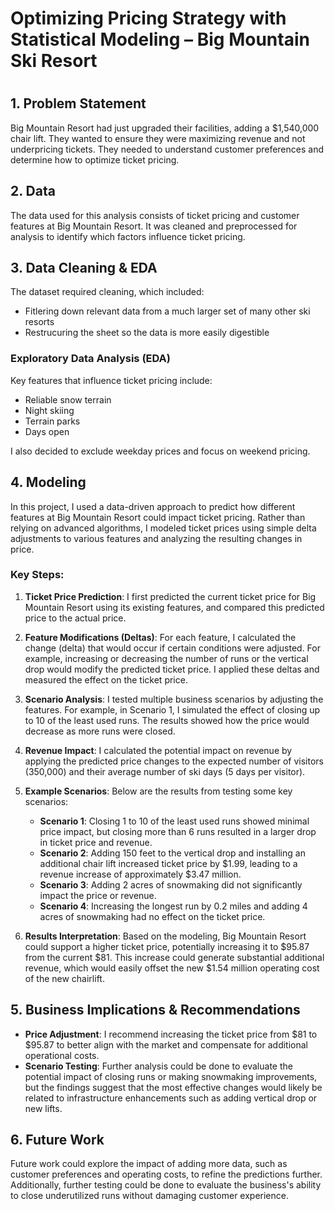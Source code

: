 <h1>Optimizing Pricing Strategy with Statistical Modeling – Big Mountain Ski Resort<h1>

  <h2>1. Problem Statement</h2>

Big Mountain Resort had just upgraded their facilities, adding a $1,540,000 chair lift. They wanted to ensure they were maximizing revenue and not underpricing tickets. They needed to understand customer preferences and determine how to optimize ticket pricing.

<h2>2. Data</h2>

The data used for this analysis consists of ticket pricing and customer features at Big Mountain Resort. It was cleaned and preprocessed for analysis to identify which factors influence ticket pricing.

<h2>3. Data Cleaning & EDA</h2>

The dataset required cleaning, which included:
- Fitlering down relevant data from a much larger set of many other ski resorts
- Restrucuring the sheet so the data is more easily digestible

### Exploratory Data Analysis (EDA)

Key features that influence ticket pricing include:
- Reliable snow terrain
- Night skiing
- Terrain parks
- Days open

I also decided to exclude weekday prices and focus on weekend pricing.

<h2>4. Modeling</h2>

In this project, I used a data-driven approach to predict how different features at Big Mountain Resort could impact ticket pricing. Rather than relying on advanced algorithms, I modeled ticket prices using simple delta adjustments to various features and analyzing the resulting changes in price.

### Key Steps:
1. **Ticket Price Prediction**: I first predicted the current ticket price for Big Mountain Resort using its existing features, and compared this predicted price to the actual price.

2. **Feature Modifications (Deltas)**: For each feature, I calculated the change (delta) that would occur if certain conditions were adjusted. For example, increasing or decreasing the number of runs or the vertical drop would modify the predicted ticket price. I applied these deltas and measured the effect on the ticket price.

3. **Scenario Analysis**: I tested multiple business scenarios by adjusting the features. For example, in Scenario 1, I simulated the effect of closing up to 10 of the least used runs. The results showed how the price would decrease as more runs were closed.

4. **Revenue Impact**: I calculated the potential impact on revenue by applying the predicted price changes to the expected number of visitors (350,000) and their average number of ski days (5 days per visitor).

5. **Example Scenarios**: Below are the results from testing some key scenarios:
    - **Scenario 1**: Closing 1 to 10 of the least used runs showed minimal price impact, but closing more than 6 runs resulted in a larger drop in ticket price and revenue.
    - **Scenario 2**: Adding 150 feet to the vertical drop and installing an additional chair lift increased ticket price by $1.99, leading to a revenue increase of approximately $3.47 million.
    - **Scenario 3**: Adding 2 acres of snowmaking did not significantly impact the price or revenue.
    - **Scenario 4**: Increasing the longest run by 0.2 miles and adding 4 acres of snowmaking had no effect on the ticket price.

6. **Results Interpretation**: Based on the modeling, Big Mountain Resort could support a higher ticket price, potentially increasing it to $95.87 from the current $81. This increase could generate substantial additional revenue, which would easily offset the new $1.54 million operating cost of the new chairlift.

<h2>5. Business Implications & Recommendations</h2>

- **Price Adjustment**: I recommend increasing the ticket price from $81 to $95.87 to better align with the market and compensate for additional operational costs.
- **Scenario Testing**: Further analysis could be done to evaluate the potential impact of closing runs or making snowmaking improvements, but the findings suggest that the most effective changes would likely be related to infrastructure enhancements such as adding vertical drop or new lifts.

<h2>6. Future Work</h2>

Future work could explore the impact of adding more data, such as customer preferences and operating costs, to refine the predictions further. Additionally, further testing could be done to evaluate the business's ability to close underutilized runs without damaging customer experience.
